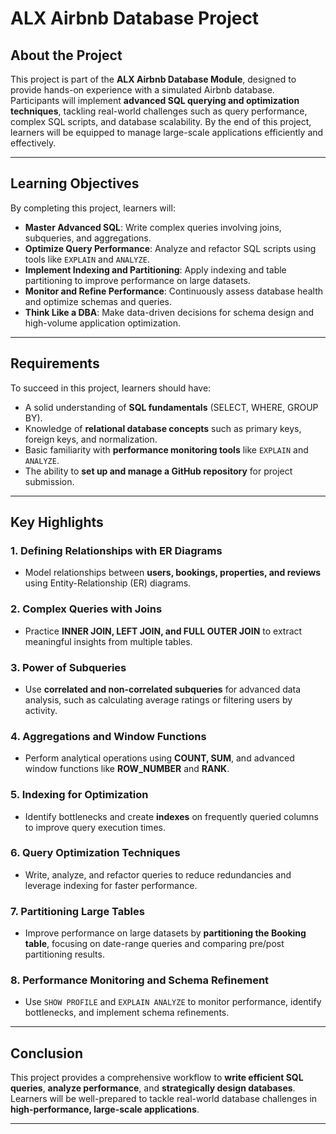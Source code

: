 # ALX Airbnb Database Project

## About the Project
This project is part of the **ALX Airbnb Database Module**, designed to provide hands-on experience with a simulated Airbnb database. Participants will implement **advanced SQL querying and optimization techniques**, tackling real-world challenges such as query performance, complex SQL scripts, and database scalability. By the end of this project, learners will be equipped to manage large-scale applications efficiently and effectively.

---

## Learning Objectives
By completing this project, learners will:

- **Master Advanced SQL**: Write complex queries involving joins, subqueries, and aggregations.  
- **Optimize Query Performance**: Analyze and refactor SQL scripts using tools like `EXPLAIN` and `ANALYZE`.  
- **Implement Indexing and Partitioning**: Apply indexing and table partitioning to improve performance on large datasets.  
- **Monitor and Refine Performance**: Continuously assess database health and optimize schemas and queries.  
- **Think Like a DBA**: Make data-driven decisions for schema design and high-volume application optimization.

---

## Requirements
To succeed in this project, learners should have:

- A solid understanding of **SQL fundamentals** (SELECT, WHERE, GROUP BY).  
- Knowledge of **relational database concepts** such as primary keys, foreign keys, and normalization.  
- Basic familiarity with **performance monitoring tools** like `EXPLAIN` and `ANALYZE`.  
- The ability to **set up and manage a GitHub repository** for project submission.

---

## Key Highlights

### 1. Defining Relationships with ER Diagrams
- Model relationships between **users, bookings, properties, and reviews** using Entity-Relationship (ER) diagrams.

### 2. Complex Queries with Joins
- Practice **INNER JOIN, LEFT JOIN, and FULL OUTER JOIN** to extract meaningful insights from multiple tables.

### 3. Power of Subqueries
- Use **correlated and non-correlated subqueries** for advanced data analysis, such as calculating average ratings or filtering users by activity.

### 4. Aggregations and Window Functions
- Perform analytical operations using **COUNT, SUM**, and advanced window functions like **ROW_NUMBER** and **RANK**.

### 5. Indexing for Optimization
- Identify bottlenecks and create **indexes** on frequently queried columns to improve query execution times.

### 6. Query Optimization Techniques
- Write, analyze, and refactor queries to reduce redundancies and leverage indexing for faster performance.

### 7. Partitioning Large Tables
- Improve performance on large datasets by **partitioning the Booking table**, focusing on date-range queries and comparing pre/post partitioning results.

### 8. Performance Monitoring and Schema Refinement
- Use `SHOW PROFILE` and `EXPLAIN ANALYZE` to monitor performance, identify bottlenecks, and implement schema refinements.

---

## Conclusion
This project provides a comprehensive workflow to **write efficient SQL queries**, **analyze performance**, and **strategically design databases**. Learners will be well-prepared to tackle real-world database challenges in **high-performance, large-scale applications**.

---

